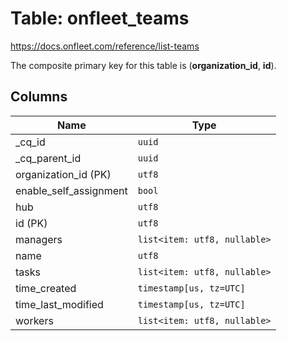 # Table: onfleet_teams

https://docs.onfleet.com/reference/list-teams

The composite primary key for this table is (**organization_id**, **id**).

## Columns

| Name          | Type          |
| ------------- | ------------- |
|_cq_id|`uuid`|
|_cq_parent_id|`uuid`|
|organization_id (PK)|`utf8`|
|enable_self_assignment|`bool`|
|hub|`utf8`|
|id (PK)|`utf8`|
|managers|`list<item: utf8, nullable>`|
|name|`utf8`|
|tasks|`list<item: utf8, nullable>`|
|time_created|`timestamp[us, tz=UTC]`|
|time_last_modified|`timestamp[us, tz=UTC]`|
|workers|`list<item: utf8, nullable>`|